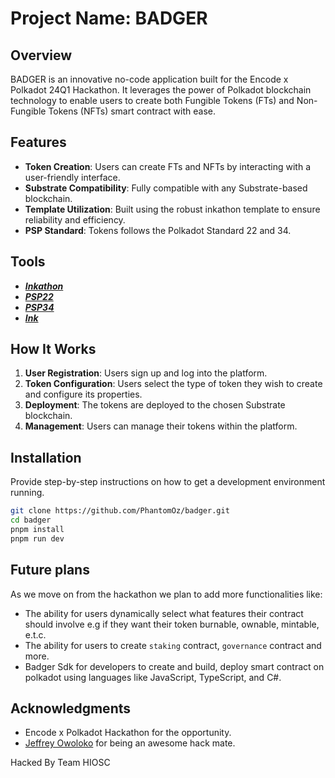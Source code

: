 # Project Name: BADGER

## Overview

BADGER is an innovative no-code application built for the Encode x Polkadot 24Q1 Hackathon. It leverages the power of Polkadot blockchain technology to enable users to create both Fungible Tokens (FTs) and Non-Fungible Tokens (NFTs) smart contract with ease.

## Features

- **Token Creation**: Users can create FTs and NFTs by interacting with a user-friendly interface.
- **Substrate Compatibility**: Fully compatible with any Substrate-based blockchain.
- **Template Utilization**: Built using the robust inkathon template to ensure reliability and efficiency.
- **PSP Standard**: Tokens follows the Polkadot Standard 22 and 34.

## Tools

- [**_Inkathon_**](https://github.com/scio-labs/inkathon)
- [**_PSP22_**](https://github.com/Cardinal-Cryptography/PSP22)
- [**_PSP34_**](https://github.com/Cardinal-Cryptography/PSP34)
- [**_Ink_**](https://use.ink/smart-contracts-polkadot/)

## How It Works

1. **User Registration**: Users sign up and log into the platform.
2. **Token Configuration**: Users select the type of token they wish to create and configure its properties.
3. **Deployment**: The tokens are deployed to the chosen Substrate blockchain.
4. **Management**: Users can manage their tokens within the platform.

## Installation

Provide step-by-step instructions on how to get a development environment running.

```bash
git clone https://github.com/PhantomOz/badger.git
cd badger
pnpm install
pnpm run dev
```

## Future plans

As we move on from the hackathon we plan to add more functionalities like:

- The ability for users dynamically select what features their contract should involve e.g if they want their token burnable, ownable, mintable, e.t.c.
- The ability for users to create `staking` contract, `governance` contract and more.
- Badger Sdk for developers to create and build, deploy smart contract on polkadot using languages like JavaScript, TypeScript, and C#.

## Acknowledgments

- Encode x Polkadot Hackathon for the opportunity.
- [Jeffrey Owoloko](https://github.com/JeffreyJoel) for being an awesome hack mate.

Hacked By Team HIOSC
